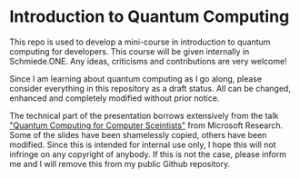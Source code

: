 # Introduction to Quantum Computing

This repo is used to develop a mini-course in introduction to quantum computing
for developers. This course will be given internally in Schmiede.ONE. Any 
ideas, criticisms and contributions are very welcome!

Since I am learning about quantum computing as I go along, please consider 
everything in this repository as a draft status. All can be changed, enhanced 
and completely modified without prior notice.

The technical part of the presentation borrows extensively from the talk 
["Quantum Computing for Computer 
Sceintists"](https://www.youtube.com/watch?v=F_Riqjdh2oM) from Microsoft 
Research. Some of the slides have been shamelessly copied, others have been 
modified. Since this is intended for internal use only, I hope this will not 
infringe on any copyright of anybody. If this is not the case, please inform me 
and I will remove this from my public Github repository.
